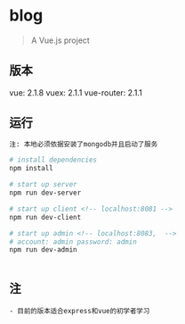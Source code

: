 # blog

> A Vue.js project

## 版本

vue: 2.1.8
vuex: 2.1.1
vue-router: 2.1.1

## 运行

``` bash
注: 本地必须依据安装了mongodb并且启动了服务

# install dependencies
npm install

# start up server
npm run dev-server

# start up client <!-- localhost:8081 -->
npm run dev-client

# start up admin <!-- localhost:8083,  -->
# account: admin password: admin
npm run dev-admin 
 
```

## 注

	- 目前的版本适合express和vue的初学者学习
